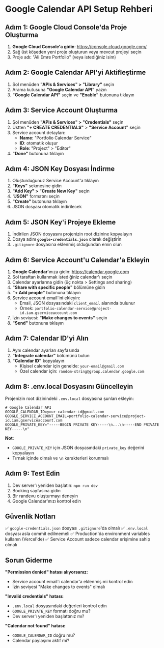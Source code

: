 # Google Calendar API Setup Rehberi

## Adım 1: Google Cloud Console'da Proje Oluşturma

1. **Google Cloud Console'a gidin**: https://console.cloud.google.com/
2. Sağ üst köşeden yeni proje oluşturun veya mevcut projeyi seçin
3. Proje adı: "Ali Emre Portfolio" (veya istediğiniz isim)

## Adım 2: Google Calendar API'yi Aktifleştirme

1. Sol menüden **"APIs & Services" > "Library"** seçin
2. Arama kutusuna **"Google Calendar API"** yazın
3. **"Google Calendar API"** seçin ve **"Enable"** butonuna tıklayın

## Adım 3: Service Account Oluşturma

1. Sol menüden **"APIs & Services" > "Credentials"** seçin
2. Üstten **"+ CREATE CREDENTIALS"** > **"Service Account"** seçin
3. Service account detayları:
   - **Name**: "Portfolio Calendar Service"
   - **ID**: otomatik oluşur
   - **Role**: "Project" > "Editor"
4. **"Done"** butonuna tıklayın

## Adım 4: JSON Key Dosyası İndirme

1. Oluşturduğunuz Service Account'a tıklayın
2. **"Keys"** sekmesine gidin
3. **"Add Key" > "Create New Key"** seçin
4. **"JSON"** formatını seçin
5. **"Create"** butonuna tıklayın
6. JSON dosyası otomatik indirilecek

## Adım 5: JSON Key'i Projeye Ekleme

1. İndirilen JSON dosyasını projenizin root dizinine kopyalayın
2. Dosya adını **`google-credentials.json`** olarak değiştirin
3. `.gitignore` dosyasına eklenmiş olduğundan emin olun

## Adım 6: Service Account'u Calendar'a Ekleyin

1. **Google Calendar**'ınıza gidin: https://calendar.google.com
2. Sol taraftan kullanmak istediğiniz calendar'ı seçin
3. Calendar ayarlarına gidin (üç nokta > Settings and sharing)
4. **"Share with specific people"** bölümüne gidin
5. **"+ Add people"** butonuna tıklayın
6. Service account email'ini ekleyin:
   - Email, JSON dosyasındaki `client_email` alanında bulunur
   - Örnek: `portfolio-calendar-service@project-id.iam.gserviceaccount.com`
7. İzin seviyesi: **"Make changes to events"** seçin
8. **"Send"** butonuna tıklayın

## Adım 7: Calendar ID'yi Alın

1. Aynı calendar ayarları sayfasında
2. **"Integrate calendar"** bölümünü bulun
3. **"Calendar ID"** kopyalayın
   - Kişisel calendar için genelde: `your-email@gmail.com`
   - Özel calendar için: `random-string@group.calendar.google.com`

## Adım 8: .env.local Dosyasını Güncelleyin

Projenizin root dizinindeki `.env.local` dosyasına şunları ekleyin:

```env
# Google Calendar API
GOOGLE_CALENDAR_ID=your-calendar-id@gmail.com
GOOGLE_SERVICE_ACCOUNT_EMAIL=portfolio-calendar-service@project-id.iam.gserviceaccount.com
GOOGLE_PRIVATE_KEY="-----BEGIN PRIVATE KEY-----\n...\n-----END PRIVATE KEY-----\n"
```

**Not**:
- `GOOGLE_PRIVATE_KEY` için JSON dosyasındaki `private_key` değerini kopyalayın
- Tırnak içinde olmalı ve `\n` karakterleri korunmalı

## Adım 9: Test Edin

1. Dev server'ı yeniden başlatın: `npm run dev`
2. Booking sayfasına gidin
3. Bir randevu oluşturmayı deneyin
4. Google Calendar'ınızı kontrol edin

## Güvenlik Notları

✅ `google-credentials.json` dosyası `.gitignore`'da olmalı
✅ `.env.local` dosyası asla commit edilmemeli
✅ Production'da environment variables kullanın (Vercel'de)
✅ Service Account sadece calendar erişimine sahip olmalı

## Sorun Giderme

**"Permission denied" hatası alıyorsanız:**
- Service account email'i calendar'a eklenmiş mi kontrol edin
- İzin seviyesi "Make changes to events" olmalı

**"Invalid credentials" hatası:**
- `.env.local` dosyasındaki değerleri kontrol edin
- `GOOGLE_PRIVATE_KEY` formatı doğru mu?
- Dev server'ı yeniden başlattınız mı?

**"Calendar not found" hatası:**
- `GOOGLE_CALENDAR_ID` doğru mu?
- Calendar paylaşımı aktif mi?
